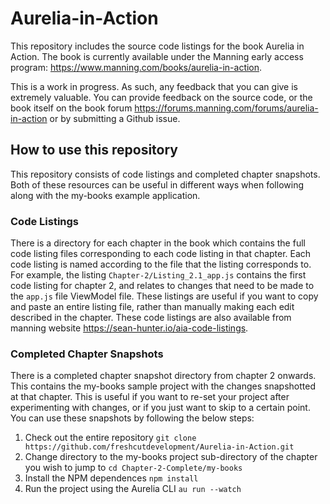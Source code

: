 # Aurelia-in-Action
This repository includes the source code listings for the book Aurelia in Action. The book is currently available under the Manning early access program: https://www.manning.com/books/aurelia-in-action. 

This is a work in progress. As such, any feedback that you can give is extremely valuable. You can provide feedback on the source code, or the book itself on the book forum https://forums.manning.com/forums/aurelia-in-action or by submitting a Github issue.

## How to use this repository
This repository consists of code listings and completed chapter snapshots. Both of these resources can be useful in different ways when following along with the my-books example application.

### Code Listings
There is a directory for each chapter in the book which contains the full code listing files corresponding to each code listing in that chapter. Each code listing is named according to the file that the listing corresponds to. For example, the listing `Chapter-2/Listing_2.1_app.js` contains the first code listing for chapter 2, and relates to changes that need to be made to the `app.js` file ViewModel file. These listings are useful if you want to copy and paste an entire listing file, rather than manually making each edit described in the chapter. These code listings are also available from manning website https://sean-hunter.io/aia-code-listings. 

### Completed Chapter Snapshots
There is a completed chapter snapshot directory from chapter 2 onwards. This contains the my-books sample project with the changes snapshotted at that chapter. This is useful if you want to re-set your project after experimenting with changes, or if you just want to skip to a certain point. You can use these snapshots by following the below steps:

1. Check out the entire repository `git clone https://github.com/freshcutdevelopment/Aurelia-in-Action.git`
2. Change directory to the my-books project sub-directory of the chapter you wish to jump to `cd Chapter-2-Complete/my-books`
3. Install the NPM dependences `npm install`
4. Run the project using the Aurelia CLI `au run --watch`
